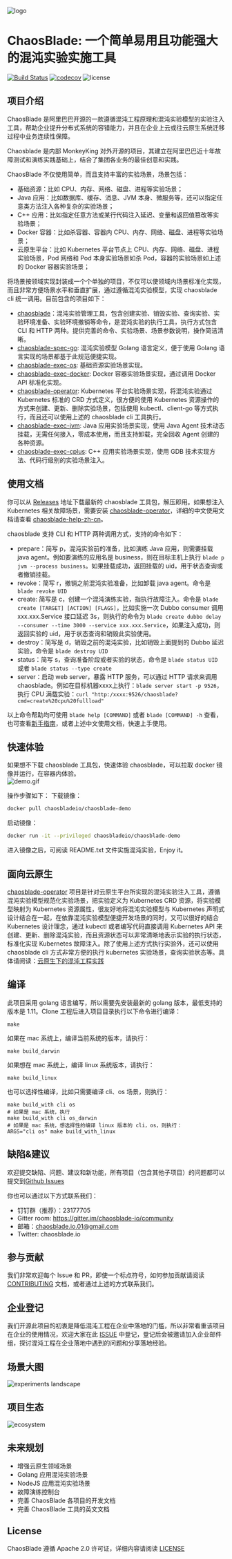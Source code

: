 ![logo](https://chaosblade.oss-cn-hangzhou.aliyuncs.com/doc/image/chaosblade-logo.png)  

# ChaosBlade: 一个简单易用且功能强大的混沌实验实施工具
[![Build Status](https://travis-ci.org/chaosblade-io/chaosblade.svg?branch=master)](https://travis-ci.org/chaosblade-io/chaosblade)
[![codecov](https://codecov.io/gh/chaosblade-io/chaosblade/branch/master/graph/badge.svg)](https://codecov.io/gh/chaosblade-io/chaosblade)
![license](https://img.shields.io/github/license/chaosblade-io/chaosblade.svg)


## 项目介绍
ChaosBlade 是阿里巴巴开源的一款遵循混沌工程原理和混沌实验模型的实验注入工具，帮助企业提升分布式系统的容错能力，并且在企业上云或往云原生系统迁移过程中业务连续性保障。

Chaosblade 是内部 MonkeyKing 对外开源的项目，其建立在阿里巴巴近十年故障测试和演练实践基础上，结合了集团各业务的最佳创意和实践。

ChaosBlade 不仅使用简单，而且支持丰富的实验场景，场景包括：
* 基础资源：比如 CPU、内存、网络、磁盘、进程等实验场景；
* Java 应用：比如数据库、缓存、消息、JVM 本身、微服务等，还可以指定任意类方法注入各种复杂的实验场景；
* C++ 应用：比如指定任意方法或某行代码注入延迟、变量和返回值篡改等实验场景；
* Docker 容器：比如杀容器、容器内 CPU、内存、网络、磁盘、进程等实验场景；
* 云原生平台：比如 Kubernetes 平台节点上 CPU、内存、网络、磁盘、进程实验场景，Pod 网络和 Pod 本身实验场景如杀 Pod，容器的实验场景如上述的 Docker 容器实验场景；

将场景按领域实现封装成一个个单独的项目，不仅可以使领域内场景标准化实现，而且非常方便场景水平和垂直扩展，通过遵循混沌实验模型，实现 chaosblade cli 统一调用。目前包含的项目如下：
* [chaosblade](https://github.com/chaosblade-io/chaosblade)：混沌实验管理工具，包含创建实验、销毁实验、查询实验、实验环境准备、实验环境撤销等命令，是混沌实验的执行工具，执行方式包含 CLI 和 HTTP 两种。提供完善的命令、实验场景、场景参数说明，操作简洁清晰。
* [chaosblade-spec-go](https://github.com/chaosblade-io/chaosblade-spec-go): 混沌实验模型 Golang 语言定义，便于使用 Golang 语言实现的场景都基于此规范便捷实现。
* [chaosblade-exec-os](https://github.com/chaosblade-io/chaosblade-exec-os): 基础资源实验场景实现。
* [chaosblade-exec-docker](https://github.com/chaosblade-io/chaosblade-exec-docker): Docker 容器实验场景实现，通过调用 Docker API 标准化实现。
* [chaosblade-operator](https://github.com/chaosblade-io/chaosblade-operator): Kubernetes 平台实验场景实现，将混沌实验通过 Kubernetes 标准的 CRD 方式定义，很方便的使用 Kubernetes 资源操作的方式来创建、更新、删除实验场景，包括使用 kubectl、client-go 等方式执行，而且还可以使用上述的 chaosblade cli 工具执行。
* [chaosblade-exec-jvm](https://github.com/chaosblade-io/chaosblade-exec-jvm): Java 应用实验场景实现，使用 Java Agent 技术动态挂载，无需任何接入，零成本使用，而且支持卸载，完全回收 Agent 创建的各种资源。
* [chaosblade-exec-cplus](https://github.com/chaosblade-io/chaosblade-exec-cplus): C++ 应用实验场景实现，使用 GDB 技术实现方法、代码行级别的实验场景注入。

## 使用文档
你可以从 [Releases](https://github.com/chaosblade-io/chaosblade/releases) 地址下载最新的 chaosblade 工具包，解压即用。如果想注入 Kubernetes 相关故障场景，需要安装 [chaosblade-operator](https://github.com/chaosblade-io/chaosblade-operator/releases)，详细的中文使用文档请查看 [chaosblade-help-zh-cn](https://chaosblade-io.gitbook.io/chaosblade-help-zh-cn/)。

chaosblade 支持 CLI 和 HTTP 两种调用方式，支持的命令如下：
* prepare：简写 p，混沌实验前的准备，比如演练 Java 应用，则需要挂载 java agent。例如要演练的应用名是 business，则在目标主机上执行 `blade p jvm --process business`。如果挂载成功，返回挂载的 uid，用于状态查询或者撤销挂载。
* revoke：简写 r，撤销之前混沌实验准备，比如卸载 java agent。命令是 `blade revoke UID`
* create: 简写是 c，创建一个混沌演练实验，指执行故障注入。命令是 `blade create [TARGET] [ACTION] [FLAGS]`，比如实施一次 Dubbo consumer 调用 xxx.xxx.Service 接口延迟 3s，则执行的命令为 `blade create dubbo delay --consumer --time 3000 --service xxx.xxx.Service`，如果注入成功，则返回实验的 uid，用于状态查询和销毁此实验使用。
* destroy：简写是 d，销毁之前的混沌实验，比如销毁上面提到的 Dubbo 延迟实验，命令是 `blade destroy UID`
* status：简写 s，查询准备阶段或者实验的状态，命令是 `blade status UID` 或者 `blade status --type create`
* server：启动 web server，暴露 HTTP 服务，可以通过 HTTP 请求来调用 chaosblade。例如在目标机器xxxx上执行：`blade server start -p 9526`，执行 CPU 满载实验：`curl "http:/xxxx:9526/chaosblade?cmd=create%20cpu%20fullload"`
 
以上命令帮助均可使用 `blade help [COMMAND]` 或者 `blade [COMMAND] -h` 查看，也可查看[新手指南](https://github.com/chaosblade-io/chaosblade/wiki/%E6%96%B0%E6%89%8B%E6%8C%87%E5%8D%97)，或者上述中文使用文档，快速上手使用。

## 快速体验
如果想不下载 chaosblade 工具包，快速体验 chaosblade，可以拉取 docker 镜像并运行，在容器内体验。  
![demo.gif](https://chaosblade.oss-cn-hangzhou.aliyuncs.com/agent/release/chaosblade-demo-0.0.1.gif)  

操作步骤如下：
下载镜像：
```bash
docker pull chaosbladeio/chaosblade-demo
```

启动镜像：
```bash
docker run -it --privileged chaosbladeio/chaosblade-demo
```

进入镜像之后，可阅读 README.txt 文件实施混沌实验，Enjoy it。

## 面向云原生
[chaosblade-operator](https://github.com/chaosblade-io/chaosblade-operator) 项目是针对云原生平台所实现的混沌实验注入工具，遵循混沌实验模型规范化实验场景，把实验定义为 Kubernetes CRD 资源，将实验模型映射为 Kubernetes 资源属性，很友好地将混沌实验模型与 Kubernetes 声明式设计结合在一起，在依靠混沌实验模型便捷开发场景的同时，又可以很好的结合 Kubernetes 设计理念，通过 kubectl 或者编写代码直接调用 Kubernetes API 来创建、更新、删除混沌实验，而且资源状态可以非常清晰地表示实验的执行状态，标准化实现 Kubernetes 故障注入。除了使用上述方式执行实验外，还可以使用 chaosblade cli 方式非常方便的执行 kubernetes 实验场景，查询实验状态等。具体请阅读：[云原生下的混沌工程实践](CLOUDNATIVE.md)

## 编译
此项目采用 golang 语言编写，所以需要先安装最新的 golang 版本，最低支持的版本是 1.11。Clone 工程后进入项目目录执行以下命令进行编译：
```shell script
make
```
如果在 mac 系统上，编译当前系统的版本，请执行：
```shell script
make build_darwin
```
如果想在 mac 系统上，编译 linux 系统版本，请执行：
```shell script
make build_linux
```
也可以选择性编译，比如只需要编译 cli、os 场景，则执行：
```shell script
make build_with cli os
# 如果是 mac 系统，执行
make build_with cli os_darwin
# 如果是 mac 系统，想选择性的编译 linux 版本的 cli，os，则执行：
ARGS="cli os" make build_with_linux
```

## 缺陷&建议
欢迎提交缺陷、问题、建议和新功能，所有项目（包含其他子项目）的问题都可以提交到[Github Issues](https://github.com/chaosblade-io/chaosblade/issues) 

你也可以通过以下方式联系我们：
* 钉钉群（推荐）：23177705
* Gitter room: https://gitter.im/chaosblade-io/community
* 邮箱：chaosblade.io.01@gmail.com
* Twitter: chaosblade.io

## 参与贡献
我们非常欢迎每个 Issue 和 PR，即使一个标点符号，如何参加贡献请阅读 [CONTRIBUTING](CONTRIBUTING.md) 文档，或者通过上述的方式联系我们。

## 企业登记
我们开源此项目的初衷是降低混沌工程在企业中落地的门槛，所以非常看重该项目在企业的使用情况，欢迎大家在此 [ISSUE](https://github.com/chaosblade-io/chaosblade/issues/32) 中登记，登记后会被邀请加入企业邮件组，探讨混沌工程在企业落地中遇到的问题和分享落地经验。

## 场景大图
![experiments landscape](https://user-images.githubusercontent.com/3992234/72340872-eb47c400-3703-11ea-830f-062e117c2e95.png)

## 项目生态
![ecosystem](https://user-images.githubusercontent.com/3992234/72410783-429d7100-37a4-11ea-8314-540560f8a54f.png)

## 未来规划
* 增强云原生领域场景
* Golang 应用混沌实验场景
* NodeJS 应用混沌实验场景
* 故障演练控制台
* 完善 ChaosBlade 各项目的开发文档
* 完善 ChaosBlade 工具的英文文档

## License
ChaosBlade 遵循 Apache 2.0 许可证，详细内容请阅读 [LICENSE](LICENSE)

